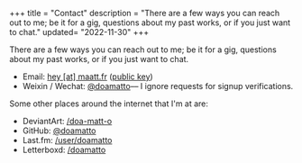 +++
title = "Contact"
description = "There are a few ways you can reach out to me; be it for a gig, questions about my past works, or if you just want to chat."
updated= "2022-11-30"
+++

There are a few ways you can reach out to me; be it for a gig, questions about my past works, or if you just want to chat.

- Email: [hey \[at\] maatt.fr](mailto:hey@maatt.fr) ([public key](/key/))
- Weixin / Wechat: [@doamatto](weixin://dl/chat?doamatto)–– I ignore requests for signup verifications.

Some other places around the internet that I'm at are:
- DeviantArt: [/doa-matt-o](https://www.deviantart.com/doa-matt-o)
- GitHub: [@doamatto](https://github.com/doamatto)
- Last.fm: [/user/doamatto](https://www.last.fm/user/doamatto)
- Letterboxd: [/doamatto](https://letterboxd.com/doamatto)
